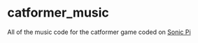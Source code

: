 # catformer_music
All of the music code for the catformer game coded on [Sonic Pi](https://sonic-pi.net)
